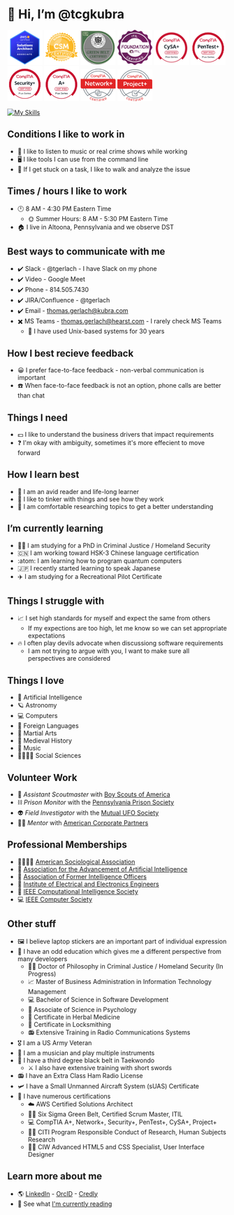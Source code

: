 # 👋 Hi, I’m @tcgkubra

<img src="aws.png" width="80px"/> <img src="csm.png" width="80px"/> <img src="sixsigma.png" width="80px"/> <img src="itil.png" width="80px"/>  <img src="cysaplus.png" width="80px"/> <img src="pentest.png" width="80px"/> <img src="secplus.png" width="80px"/> <img src="aplus.png" width="80px"/> <img src="netplus.png" width="80px"/> <img src="project.png" width="80px"/>

[![My Skills](https://skillicons.dev/icons?i=androidstudio,angular,apple,arduino,aws,bash,bitbucket,bsd,c,cs,cpp,css,cypress,debian,docker,eclipse,firebase,gamemakerstudio,git,github,gradle,hibernate,html,idea,java,js,jenkins,jquery,kafka,kali,kubernetes,latex,linux,md,maven,mongodb,mysql,nodejs,npm,opencv,perl,php,postgres,py,r,redhat,raspberrypi,regex,spring,sqlite,sklearn,svg,terraform,ts,ubuntu,unity,vim,visualstudio,vscode,wordpress)](https://skillicons.dev)

## Conditions I like to work in
- 🎵 I like to listen to music or real crime shows while working
- 🖥️ I like tools I can use from the command line
- 🚶 If I get stuck on a task, I like to walk and analyze the issue 


## Times / hours I like to work
- 🕛 8 AM - 4:30 PM Eastern Time
  - 🌞 Summer Hours: 8 AM - 5:30 PM Eastern Time  
- 🏠 I live in Altoona, Pennsylvania and we observe DST
 

## Best ways to communicate with me
- ✔️ Slack - @tgerlach - I have Slack on my phone
- ✔️ Video - Google Meet
- ✔️ Phone - 814.505.7430
- ✔️ JIRA/Confluence - @tgerlach
- ✔️ Email - thomas.gerlach@kubra.com
- ✖️ MS Teams - thomas.gerlach@hearst.com - I rarely check MS Teams
  - 🐧 I have used Unix-based systems for 30 years


## How I best recieve feedback
- 😀 I prefer face-to-face feedback - non-verbal communication is important
- ☎️ When face-to-face feedback is not an option, phone calls are better than chat 


## Things I need
- 💵 I like to understand the business drivers that impact requirements
- ❓ I'm okay with ambiguity, sometimes it's more effecient to move forward


## How I learn best
- 📖 I am an avid reader and life-long learner
- 🤹 I like to tinker with things and see how they work
- 📜 I am comfortable researching topics to get a better understanding


## I’m currently learning
- 👮‍♂️ I am studying for a PhD in Criminal Justice / Homeland Security
- 🇨🇳 I am working toward HSK-3 Chinese language certification
- :atom: I am learning how to program quantum computers
- 🇯🇵 I recently started learning to speak Japanese
- ✈️ I am studying for a Recreational Pilot Certificate
  
  
## Things I struggle with
- 📈 I set high standards for myself and expect the same from others
  - If my expections are too high, let me know so we can set appropriate expectations
- 🔥 I often play devils advocate when discussiong software requirements
  - I am not trying to argue with you, I want to make sure all perspectives are considered


## Things I love
- 🤖 Artificial Intelligence
- 🪐 Astronomy
- 💻 Computers
- 💬 Foreign Languages
- 🥷 Martial Arts
- 🧙 Medieval History
- 🎵 Music
- 👨‍👩‍👧‍👦 Social Sciences


## Volunteer Work
- 🌳 *Assistant Scoutmaster* with [Boy Scouts of America](https://scouting.org)
- ⛓️ *Prison Monitor* with the [Pennsylvania Prison Society](https://prisonsociety.org)
- 👽 *Field Investigator* with the [Mutual UFO Society](https://mufon.com)
- 👨‍💼 *Mentor* with [American Corporate Partners](https://acp-usa.org)


## Professional Memberships
- 👨‍👩‍👧‍👦 [American Sociological Association](https://www.asanet.org/)
- 🧠 [Association for the Advancement of Artificial Intelligence](https://aaai.org/)
- 🥷 [Association of Former Intelligence Officers](https://www.afio.com/)
- 🔌 [Institute of Electrical and Electronics Engineers](https://ieee.org)
- 🤖 [IEEE Computational Intelligence Society](https://cis.ieee.org)
- 💻 [IEEE Computer Society](https://www.computer.org)


## Other stuff
- 🖼️ I believe laptop stickers are an important part of individual expression
- 📜 I have an odd education which gives me a different perspective from many developers
  - 🕵️‍♂️ Doctor of Philosophy in Criminal Justice / Homeland Security (In Progress)
  - 📈 Master of Business Administration in Information Technology Management
  - 💻 Bachelor of Science in Software Development
  - 🧠 Associate of Science in Psychology
  - 💊 Certificate in Herbal Medicine
  - 🔑 Certificate in Locksmithing
  - 📻 Extensive Training in Radio Communications Systems
- 🎖️ I am a US Army Veteran
- 🎷 I am a musician and play multiple instruments
- 🥋 I have a third degree black belt in Taekwondo
  - ⚔️ I also have extensive training with short swords 
- 📻 I have an Extra Class Ham Radio License
- 🛩️ I have a Small Unmanned Aircraft System (sUAS) Certificate
- 📄 I have numerous certifications
  - ☁️ AWS Certified Solutions Architect
  - 👨‍💼 Six Sigma Green Belt, Certified Scrum Master, ITIL
  - 💻 CompTIA A+, Network+, Security+, PenTest+, CySA+, Project+
  - 👨‍🔬 CITI Program Responsible Conduct of Research, Human Subjects Research
  - 👨‍💻 CIW Advanced HTML5 and CSS Specialist, User Interface Designer
 

## Learn more about me
- 🌎 [LinkedIn](https://linkedin.com/in/tcgerlach) - [OrcID](https://orcid.org/0000-0003-4596-2767) - [Credly](https://www.credly.com/users/thomas-gerlach)
- 📖 See what [I'm currently reading](https://www.librarything.com/catalog/tcgerlach/currentlyreading)
